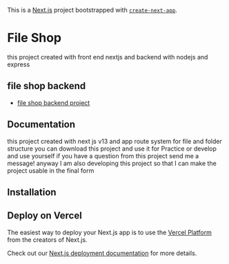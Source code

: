 This is a [Next.js](https://nextjs.org/) project bootstrapped with [`create-next-app`](https://github.com/vercel/next.js/tree/canary/packages/create-next-app).


# File Shop

this project created with front end nextjs and backend with nodejs and express



## file shop backend

- [file shop backend project](https://github.com/narimant/ustashownodejs)





## Documentation

this project created with next js v13 and app route system for file and folder structure
you can download this project and use it for Practice or develop and use yourself
if you have a question from this project send me a message!
anyway I am also developing this project so that I can make the project usable in the final form




## Installation


    

## Deploy on Vercel

The easiest way to deploy your Next.js app is to use the [Vercel Platform](https://vercel.com/new?utm_medium=default-template&filter=next.js&utm_source=create-next-app&utm_campaign=create-next-app-readme) from the creators of Next.js.

Check out our [Next.js deployment documentation](https://nextjs.org/docs/deployment) for more details.
